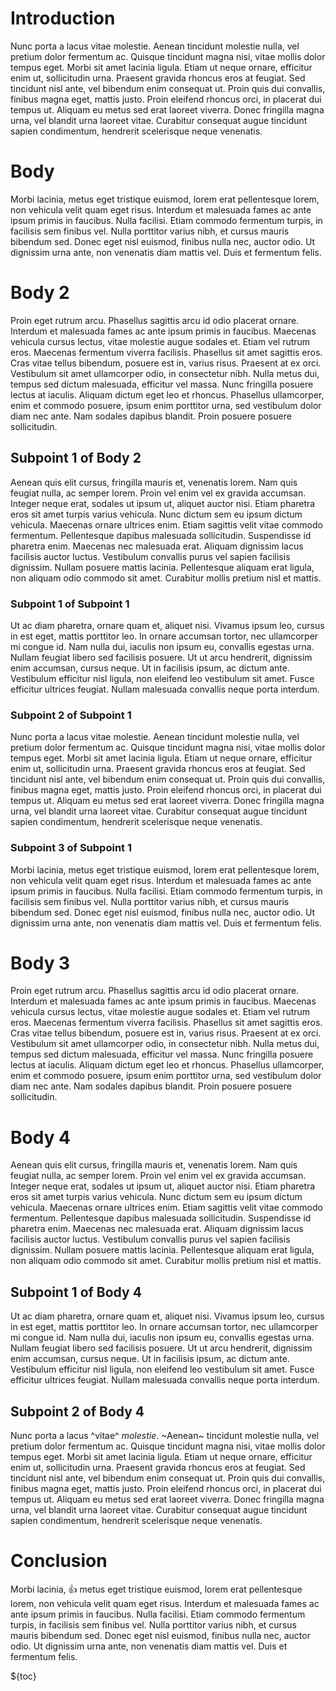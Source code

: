 # Introduction

Nunc porta a lacus vitae molestie. Aenean tincidunt molestie nulla, vel pretium dolor fermentum ac. Quisque tincidunt magna nisi, vitae mollis dolor tempus eget. Morbi sit amet lacinia ligula. Etiam ut neque ornare, efficitur enim ut, sollicitudin urna. Praesent gravida rhoncus eros at feugiat. Sed tincidunt nisl ante, vel bibendum enim consequat ut. Proin quis dui convallis, finibus magna eget, mattis justo. Proin eleifend rhoncus orci, in placerat dui tempus ut. Aliquam eu metus sed erat laoreet viverra. Donec fringilla magna urna, vel blandit urna laoreet vitae. Curabitur consequat augue tincidunt sapien condimentum, hendrerit scelerisque neque venenatis.

# Body

Morbi lacinia, metus eget tristique euismod, lorem erat pellentesque lorem, non vehicula velit quam eget risus. Interdum et malesuada fames ac ante ipsum primis in faucibus. Nulla facilisi. Etiam commodo fermentum turpis, in facilisis sem finibus vel. Nulla porttitor varius nibh, et cursus mauris bibendum sed. Donec eget nisl euismod, finibus nulla nec, auctor odio. Ut dignissim urna ante, non venenatis diam mattis vel. Duis et fermentum felis.

# Body 2

Proin eget rutrum arcu. Phasellus sagittis arcu id odio placerat ornare. Interdum et malesuada fames ac ante ipsum primis in faucibus. Maecenas vehicula cursus lectus, vitae molestie augue sodales et. Etiam vel rutrum eros. Maecenas fermentum viverra facilisis. Phasellus sit amet sagittis eros. Cras vitae tellus bibendum, posuere est in, varius risus. Praesent at ex orci. Vestibulum sit amet ullamcorper odio, in consectetur nibh. Nulla metus dui, tempus sed dictum malesuada, efficitur vel massa. Nunc fringilla posuere lectus at iaculis. Aliquam dictum eget leo et rhoncus. Phasellus ullamcorper, enim et commodo posuere, ipsum enim porttitor urna, sed vestibulum dolor diam nec ante. Nam sodales dapibus blandit. Proin posuere posuere sollicitudin.

## Subpoint 1 of Body 2

Aenean quis elit cursus, fringilla mauris et, venenatis lorem. Nam quis feugiat nulla, ac semper lorem. Proin vel enim vel ex gravida accumsan. Integer neque erat, sodales ut ipsum ut, aliquet auctor nisi. Etiam pharetra eros sit amet turpis varius vehicula. Nunc dictum sem eu ipsum dictum vehicula. Maecenas ornare ultrices enim. Etiam sagittis velit vitae commodo fermentum. Pellentesque dapibus malesuada sollicitudin. Suspendisse id pharetra enim. Maecenas nec malesuada erat. Aliquam dignissim lacus facilisis auctor luctus. Vestibulum convallis purus vel sapien facilisis dignissim. Nullam posuere mattis lacinia. Pellentesque aliquam erat ligula, non aliquam odio commodo sit amet. Curabitur mollis pretium nisl et mattis.

### Subpoint 1 of Subpoint 1

Ut ac diam pharetra, ornare quam et, aliquet nisi. Vivamus ipsum leo, cursus in est eget, mattis porttitor leo. In ornare accumsan tortor, nec ullamcorper mi congue id. Nam nulla dui, iaculis non ipsum eu, convallis egestas urna. Nullam feugiat libero sed facilisis posuere. Ut ut arcu hendrerit, dignissim enim accumsan, cursus neque. Ut in facilisis ipsum, ac dictum ante. Vestibulum efficitur nisl ligula, non eleifend leo vestibulum sit amet. Fusce efficitur ultrices feugiat. Nullam malesuada convallis neque porta interdum.

### Subpoint 2 of Subpoint 1

Nunc porta a lacus vitae molestie. Aenean tincidunt molestie nulla, vel pretium dolor fermentum ac. Quisque tincidunt magna nisi, vitae mollis dolor tempus eget. Morbi sit amet lacinia ligula. Etiam ut neque ornare, efficitur enim ut, sollicitudin urna. Praesent gravida rhoncus eros at feugiat. Sed tincidunt nisl ante, vel bibendum enim consequat ut. Proin quis dui convallis, finibus magna eget, mattis justo. Proin eleifend rhoncus orci, in placerat dui tempus ut. Aliquam eu metus sed erat laoreet viverra. Donec fringilla magna urna, vel blandit urna laoreet vitae. Curabitur consequat augue tincidunt sapien condimentum, hendrerit scelerisque neque venenatis.

### Subpoint 3 of Subpoint 1

Morbi lacinia, metus eget tristique euismod, lorem erat pellentesque lorem, non vehicula velit quam eget risus. Interdum et malesuada fames ac ante ipsum primis in faucibus. Nulla facilisi. Etiam commodo fermentum turpis, in facilisis sem finibus vel. Nulla porttitor varius nibh, et cursus mauris bibendum sed. Donec eget nisl euismod, finibus nulla nec, auctor odio. Ut dignissim urna ante, non venenatis diam mattis vel. Duis et fermentum felis.

# Body 3

Proin eget rutrum arcu. Phasellus sagittis arcu id odio placerat ornare. Interdum et malesuada fames ac ante ipsum primis in faucibus. Maecenas vehicula cursus lectus, vitae molestie augue sodales et. Etiam vel rutrum eros. Maecenas fermentum viverra facilisis. Phasellus sit amet sagittis eros. Cras vitae tellus bibendum, posuere est in, varius risus. Praesent at ex orci. Vestibulum sit amet ullamcorper odio, in consectetur nibh. Nulla metus dui, tempus sed dictum malesuada, efficitur vel massa. Nunc fringilla posuere lectus at iaculis. Aliquam dictum eget leo et rhoncus. Phasellus ullamcorper, enim et commodo posuere, ipsum enim porttitor urna, sed vestibulum dolor diam nec ante. Nam sodales dapibus blandit. Proin posuere posuere sollicitudin.

# Body 4

Aenean quis elit cursus, fringilla mauris et, venenatis lorem. Nam quis feugiat nulla, ac semper lorem. Proin vel enim vel ex gravida accumsan. Integer neque erat, sodales ut ipsum ut, aliquet auctor nisi. Etiam pharetra eros sit amet turpis varius vehicula. Nunc dictum sem eu ipsum dictum vehicula. Maecenas ornare ultrices enim. Etiam sagittis velit vitae commodo fermentum. Pellentesque dapibus malesuada sollicitudin. Suspendisse id pharetra enim. Maecenas nec malesuada erat. Aliquam dignissim lacus facilisis auctor luctus. Vestibulum convallis purus vel sapien facilisis dignissim. Nullam posuere mattis lacinia. Pellentesque aliquam erat ligula, non aliquam odio commodo sit amet. Curabitur mollis pretium nisl et mattis.

## Subpoint 1 of Body 4

Ut ac diam pharetra, ornare quam et, aliquet nisi. Vivamus ipsum leo, cursus in est eget, mattis porttitor leo. In ornare accumsan tortor, nec ullamcorper mi congue id. Nam nulla dui, iaculis non ipsum eu, convallis egestas urna. Nullam feugiat libero sed facilisis posuere. Ut ut arcu hendrerit, dignissim enim accumsan, cursus neque. Ut in facilisis ipsum, ac dictum ante. Vestibulum efficitur nisl ligula, non eleifend leo vestibulum sit amet. Fusce efficitur ultrices feugiat. Nullam malesuada convallis neque porta interdum.

## Subpoint 2 of Body 4

Nunc porta a lacus ^vitae^ _molestie_. ~Aenean~ tincidunt molestie nulla, vel pretium dolor fermentum ac. Quisque tincidunt magna nisi, vitae mollis dolor tempus eget. Morbi sit amet lacinia ligula. Etiam ut neque ornare, efficitur enim ut, sollicitudin urna. Praesent gravida rhoncus eros at feugiat. Sed tincidunt nisl ante, vel bibendum enim consequat ut. Proin quis dui convallis, finibus magna eget, mattis justo. Proin eleifend rhoncus orci, in placerat dui tempus ut. Aliquam eu metus sed erat laoreet viverra. Donec fringilla magna urna, vel blandit urna laoreet vitae. Curabitur consequat augue tincidunt sapien condimentum, hendrerit scelerisque neque venenatis.

# Conclusion

Morbi lacinia, :+1: metus eget tristique euismod, lorem erat pellentesque lorem, non vehicula velit quam eget risus. Interdum et malesuada fames ac ante ipsum primis in faucibus. Nulla facilisi. Etiam commodo fermentum turpis, in facilisis sem finibus vel. Nulla porttitor varius nibh, et cursus mauris bibendum sed. Donec eget nisl euismod, finibus nulla nec, auctor odio. Ut dignissim urna ante, non venenatis diam mattis vel. Duis et fermentum felis.

${toc}
